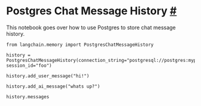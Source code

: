 


 Postgres Chat Message History
 [#](#postgres-chat-message-history "Permalink to this headline")
=================================================================================================



 This notebook goes over how to use Postgres to store chat message history.
 







```
from langchain.memory import PostgresChatMessageHistory

history = PostgresChatMessageHistory(connection_string="postgresql://postgres:mypassword@localhost/chat_history", session_id="foo")

history.add_user_message("hi!")

history.add_ai_message("whats up?")

```










```
history.messages

```







